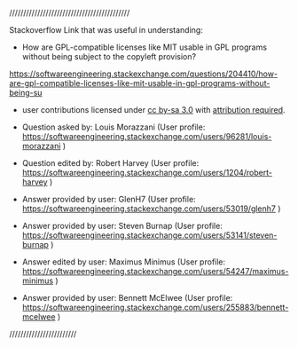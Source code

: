 
///////////////////////////////////////////

Stackoverflow Link that was useful in understanding:

- How are GPL-compatible licenses like MIT usable in GPL programs without being subject to the copyleft provision?

https://softwareengineering.stackexchange.com/questions/204410/how-are-gpl-compatible-licenses-like-mit-usable-in-gpl-programs-without-being-su

- user contributions licensed under <a href="https://creativecommons.org/licenses/by-sa/3.0/">cc by-sa 3.0</a> with <a href="https://stackoverflow.blog/2009/06/25/attribution-required/">attribution required</a>.

- Question asked by: Louis Morazzani (User profile: https://softwareengineering.stackexchange.com/users/96281/louis-morazzani )

- Question edited by: Robert Harvey (User profile: https://softwareengineering.stackexchange.com/users/1204/robert-harvey )

- Answer provided by user: GlenH7 (User profile: https://softwareengineering.stackexchange.com/users/53019/glenh7 )

- Answer provided by user: Steven Burnap (User profile: https://softwareengineering.stackexchange.com/users/53141/steven-burnap )

- Answer edited by user: Maximus Minimus (User profile: https://softwareengineering.stackexchange.com/users/54247/maximus-minimus )

- Answer provided by user: Bennett McElwee (User profile: https://softwareengineering.stackexchange.com/users/255883/bennett-mcelwee )

////////////////////////
